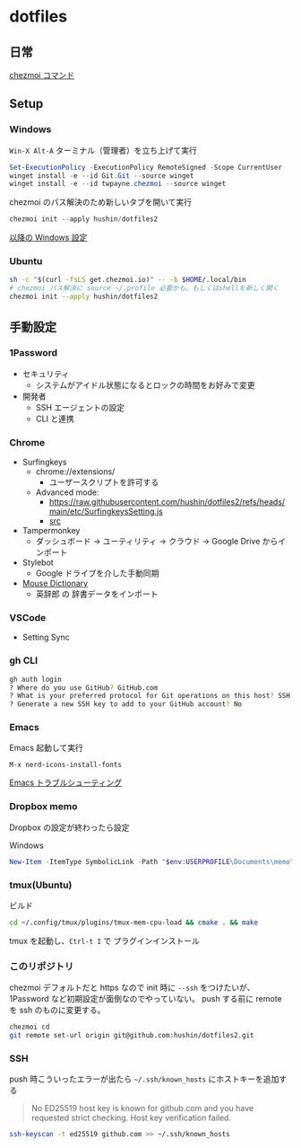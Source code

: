 # dotfiles

## 日常

[chezmoi コマンド](./docs/chezmoi-cheat-sheet.md)

## Setup

### Windows

`Win-X Alt-A` ターミナル（管理者）を立ち上げて実行

```powershell
Set-ExecutionPolicy -ExecutionPolicy RemoteSigned -Scope CurrentUser
winget install -e --id Git.Git --source winget
winget install -e --id twpayne.chezmoi --source winget
```

chezmoi のパス解決のため新しいタブを開いて実行

```powershell
chezmoi init --apply hushin/dotfiles2
```

[以降の Windows 設定](./docs/windows.md)

### Ubuntu

```sh
sh -c "$(curl -fsLS get.chezmoi.io)" -- -b $HOME/.local/bin
# chezmoi パス解決に source ~/.profile 必要かも。もしくはshellを新しく開く
chezmoi init --apply hushin/dotfiles2
```

## 手動設定

### 1Password

- セキュリティ
  - システムがアイドル状態になるとロックの時間をお好みで変更
- 開発者
  - SSH エージェントの設定
  - CLI と連携

### Chrome

- Surfingkeys
  - chrome://extensions/
    - ユーザースクリプトを許可する
  - Advanced mode:
    - https://raw.githubusercontent.com/hushin/dotfiles2/refs/heads/main/etc/SurfingkeysSetting.js
    - [src](./etc/SurfingkeysSetting.js)
- Tampermonkey
  - ダッシュボード → ユーティリティ → クラウド → Google Drive からインポート
- Stylebot
  - Google ドライブを介した手動同期
- [Mouse Dictionary](https://qiita.com/wtetsu/items/c43232c6c44918e977c9)
  - 英辞郎 の 辞書データをインポート

### VSCode

- Setting Sync

### gh CLI

```sh
gh auth login
? Where do you use GitHub? GitHub.com
? What is your preferred protocol for Git operations on this host? SSH
? Generate a new SSH key to add to your GitHub account? No
```

### Emacs

Emacs 起動して実行

```
M-x nerd-icons-install-fonts
```

[Emacs トラブルシューティング](docs/emacs.md)

### Dropbox memo

Dropbox の設定が終わったら設定

Windows

```powershell
New-Item -ItemType SymbolicLink -Path "$env:USERPROFILE\Documents\memo" -Value "$env:USERPROFILE\Dropbox\memo"
```

### tmux(Ubuntu)

ビルド

```sh
cd ~/.config/tmux/plugins/tmux-mem-cpu-load && cmake . && make
```

tmux を起動し、`Ctrl-t I` で プラグインインストール

### このリポジトリ

chezmoi デフォルトだと https なので init 時に `--ssh` をつけたいが、1Password など初期設定が面倒なのでやっていない。
push する前に remote を ssh のものに変更する。

```sh
chezmoi cd
git remote set-url origin git@github.com:hushin/dotfiles2.git
```

### SSH

push 時こういったエラーが出たら `~/.ssh/known_hosts` にホストキーを追加する

> No ED25519 host key is known for github.com and you have requested strict checking.
> Host key verification failed.

```sh
ssh-keyscan -t ed25519 github.com >> ~/.ssh/known_hosts
```
